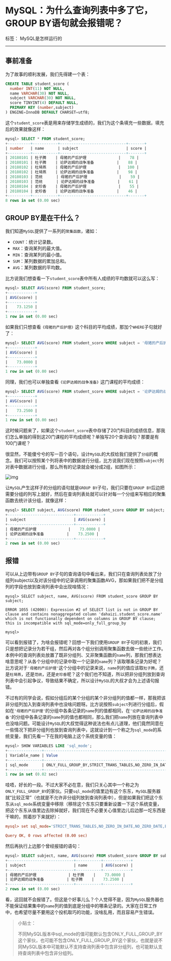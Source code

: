 # MySQL：为什么查询列表中多了它，GROUP BY语句就会报错呢？

标签： MySQL是怎样运行的

------

## 事前准备

为了故事的顺利发展，我们先得建一个表：

```sql
CREATE TABLE student_score (
  number INT(11) NOT NULL,
  name VARCHAR(30) NOT NULL,
  subject VARCHAR(30) NOT NULL,
  score TINYINT(4) DEFAULT NULL,
  PRIMARY KEY (number,subject)
) ENGINE=InnoDB DEFAULT CHARSET=utf8;
```

这个`student_score`表是用来存储学生成绩的，我们为这个条填充一些数据，填充后的效果就像这样：

```sql
mysql> SELECT * FROM student_score;
+----------+-----------+-----------------------------+-------+
| number   | name      | subject                     | score |
+----------+-----------+-----------------------------+-------+
| 20180101 | 杜子腾    | 母猪的产后护理              |    78 |
| 20180101 | 杜子腾    | 论萨达姆的战争准备          |    88 |
| 20180102 | 杜琦燕    | 母猪的产后护理              |   100 |
| 20180102 | 杜琦燕    | 论萨达姆的战争准备          |    98 |
| 20180103 | 范统      | 母猪的产后护理              |    59 |
| 20180103 | 范统      | 论萨达姆的战争准备          |    61 |
| 20180104 | 史珍香    | 母猪的产后护理              |    55 |
| 20180104 | 史珍香    | 论萨达姆的战争准备          |    46 |
+----------+-----------+-----------------------------+-------+
8 rows in set (0.00 sec)
```

## GROUP BY是在干什么？

我们知道`MySQL`提供了一系列的`聚集函数`，诸如：

- `COUNT`：统计记录数。
- `MAX`：查询某列的最大值。
- `MIN`：查询某列的最小值。
- `SUM`：某列数据的累加总和。
- `AVG`：某列数据的平均数。

比方说我们想查看一下`student_score`表中所有人成绩的平均数就可以这么写：

```sql
mysql> SELECT AVG(score) FROM student_score;
+------------+
| AVG(score) |
+------------+
|    73.1250 |
+------------+
1 row in set (0.00 sec)
```

如果我们只想查看`《母猪的产后护理》`这个科目的平均成绩，那加个`WHERE`子句就好了：

```sql
mysql> SELECT AVG(score) FROM student_score WHERE subject = '母猪的产后护理';
+------------+
| AVG(score) |
+------------+
|    73.0000 |
+------------+
1 row in set (0.00 sec)
```

同理，我们也可以单独查看`《论萨达姆的战争准备》`这门课程的平均成绩：

```sql
mysql> SELECT AVG(score) FROM student_score WHERE subject = '论萨达姆的战争准备';
+------------+
| AVG(score) |
+------------+
|    73.2500 |
+------------+
1 row in set (0.00 sec)
```

这时候问题来了，如果这个`student_score`表中存储了20门科目的成绩信息，那我们怎么单独的得到这20门课程的平均成绩呢？单独写20个查询语句？那要是有100门课呢？

很显然，不能傻兮兮的写一百个语句，设计`MySQL`的大叔给我们提供了`分组`的概念。我们可以按照某个列将表中的数据进行分组，比方说我们现在按照`subject`列对表中数据进行分组，那么所有的记录就会被分成2组，如图所示：

![img](https://typora-imagehost-1308499275.cos.ap-shanghai.myqcloud.com/2022-8/202208222053198.webp)

让`MySQL`产生这样子的分组的语句就是`GROUP BY`子句，我们只要在`GROUP BY`后边把需要分组的列写上就好，然后在查询列表处就可以针对每一个分组来写相应的聚集函数去统计该分组，就像这样：

```sql
mysql> SELECT subject, AVG(score) FROM student_score GROUP BY subject;
+-----------------------------+------------+
| subject                     | AVG(score) |
+-----------------------------+------------+
| 母猪的产后护理              |    73.0000 |
| 论萨达姆的战争准备          |    73.2500 |
+-----------------------------+------------+
2 rows in set (0.00 sec)
```

## 报错

可以从上边带有`GROUP BY`子句的查询语句中看出来，我们只在查询列表处放了分组列subject以及对该分组中的记录调用的聚集函数AVG，那如果我们把不是分组列的字段也放到查询列表中会出现啥情况：

```vbnet
mysql> SELECT subject, name, AVG(score) FROM student_score GROUP BY subject;

ERROR 1055 (42000): Expression #2 of SELECT list is not in GROUP BY clause and contains nonaggregated column 'dahaizi.student_score.name' which is not functionally dependent on columns in GROUP BY clause; this is incompatible with sql_mode=only_full_group_by

mysql>
```

可以看到报错了，为啥会报错呢？回想一下我们使用`GROUP BY`子句的初衷，我们只是想把记录分为若干组，然后再对各个组分别调用聚集函数去做一些统计工作。本例中的查询列表处放置了既非分组列、又非聚集函数的`name`列，那我们想表达啥意思呢？从各个分组中的记录中取一个记录的`name`列？该取哪条记录为好呢？比方说对于`'母猪的产后护理'`这个分组中的记录来说，`name`列的值应该取`杜子腾`，还是`杜琦燕`，还是`范统`，还是`史珍香`呢？这个我们也不知道，所以把非分组列放到查询列表中会引起争议，导致结果不确定，所以设计`MySQL`的大叔才会为上述语句报错。

不过有的同学会说，假如分组后的某个分组的某个非分组列的值都一样，那我把该非分组列加入到查询列表中也没啥问题呀。比方说按照`subject`列进行分组后，假如在`'母猪的产后护理'`的分组中各条记录的`name`列的值都相同，在`'论萨达姆的战争准备'`的分组中各条记录的`name`列的值也都相同，那么我们把`name`列放在查询列表中也没啥问题。可能设计`MySQL`的大叔觉得这种说法也有点儿道理，他们竟然同意在一些情况下把非分组列也放到查询列表中，这就设计到一个称之为`sql_mode`的系统变量，我们先看一下在我的电脑上这个系统变量的值：

```sql
mysql> SHOW VARIABLES LIKE 'sql_mode';
+---------------+-------------------------------------------------------------------------------------------------------------------------------------------+
| Variable_name | Value                                                                                                                                     |
+---------------+-------------------------------------------------------------------------------------------------------------------------------------------+
| sql_mode      | ONLY_FULL_GROUP_BY,STRICT_TRANS_TABLES,NO_ZERO_IN_DATE,NO_ZERO_DATE,ERROR_FOR_DIVISION_BY_ZERO,NO_AUTO_CREATE_USER,NO_ENGINE_SUBSTITUTION |
+---------------+-------------------------------------------------------------------------------------------------------------------------------------------+
1 row in set (0.02 sec)
```

哇唔，好长的一段。不过大家不必在意，我们只关心其中一个称之为`ONLY_FULL_GROUP_BY`的家伙。只要`sql_mode`的值里边有这个东东，`MySQL`服务器就“比较正常”（也就是不允许非分组列放到查询列表中），但是如果我们把这个东东从`sql_mode`系统变量中移除（移除这个东东只要重新设置一下这个系统变量，把这个东东从值里边去除掉就好，我们现在不必要关心值里边儿后边那一坨东西是干嘛的，照着抄下来就好）：

```ini
mysql> set sql_mode='STRICT_TRANS_TABLES,NO_ZERO_IN_DATE,NO_ZERO_DATE,ERROR_FOR_DIVISION_BY_ZERO,NO_AUTO_CREATE_USER,NO_ENGINE_SUBSTITUTION';

Query OK, 0 rows affected (0.00 sec)
```

然后再执行上边那个曾经报错的语句：

```sql
mysql> SELECT subject, name, AVG(score) FROM student_score GROUP BY subject;
+-----------------------------+-----------+------------+
| subject                     | name      | AVG(score) |
+-----------------------------+-----------+------------+
| 母猪的产后护理              | 杜子腾    |    73.0000 |
| 论萨达姆的战争准备          | 杜子腾    |    73.2500 |
+-----------------------------+-----------+------------+
2 rows in set (0.00 sec)
```

看，这回就不会报错了。但这是个好事儿么？个人觉得不是，因为`MySQL`服务器也不能保证结果集中的`name`列的值到底是分组中的哪条记录的。大家在日常工作中，也希望尽量不要用这个投机取巧的功能，没啥乱用，而且容易产生错误。

> 小贴士：
>
> 不同MySQL版本中sql_mode的值可能默认包含ONLY_FULL_GROUP_BY这个家伙，也可能不包含ONLY_FULL_GROUP_BY这个家伙，也就是说不同MySQL版本中可能默认不支持查询列表中包含非分组列，也可能默认支持查询列表中包含非分组列。